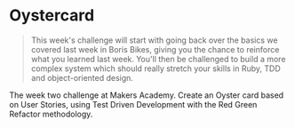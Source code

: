 # Oystercard

> This week's challenge will start with going back over the basics we covered last week in Boris Bikes, giving you the chance to reinforce what you learned last week. You'll then be challenged to build a more complex system which should really stretch your skills in Ruby, TDD and object-oriented design.

The week two challenge at Makers Academy. Create an Oyster card based on User Stories, using Test Driven Development with the Red Green Refactor methodology.
